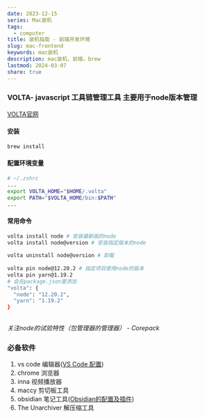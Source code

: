 ```yaml
---  
date: 2023-12-15  
series: Mac装机  
tags:  
  - computer  
title: 装机指南 - 前端开发环境  
slug: mac-frontend  
keywords: mac装机  
description: mac装机，前端，brew  
lastmod: 2024-03-07  
share: true  
---  
```

  
### VOLTA- javascript 工具链管理工具 主要用于node版本管理  
  
[VOLTA官网](https://github.com/volta-cli/volta)  
  
#### 安装  
  
``` Bash  
brew install   
```  
#### 配置环境变量  
  
``` Bash  
# ~/.zshrc  
...  
export VOLTA_HOME="$HOME/.volta"  
export PATH="$VOLTA_HOME/bin:$PATH"  
...  
```  
  
#### 常用命令  
  
``` Bash  
volta install node # 安装最新版的node  
volta install node@version # 安装指定版本的node  
  
volta uninstall node@version # 卸载  
  
volta pin node@12.20.2 # 指定项目使用node的版本  
volta pin yarn@1.19.2  
# 会在package.json里添加  
"volta": {  
  "node": "12.20.2",  
  "yarn": "1.19.2"  
}  
  
```  
  
*关注node的试验特性（包管理器的管理器） -  Corepack*  
  
### 必备软件  
  
1. vs code 编辑器([VS Code 配置](./VS%20Code%20%E9%85%8D%E7%BD%AE.md))  
2. chrome 浏览器  
3. inna 视频播放器  
4. maccy 剪切板工具   
5. obsidian 笔记工具([Obsidian的配置及插件](./Obsidian%E7%9A%84%E9%85%8D%E7%BD%AE%E5%8F%8A%E6%8F%92%E4%BB%B6.md))  
6. The Unarchiver 解压缩工具